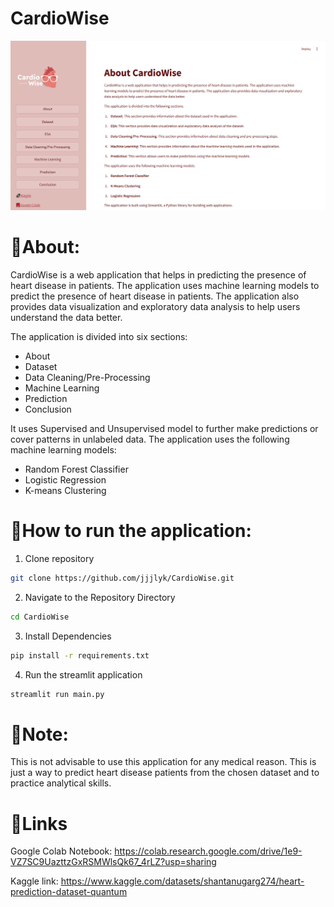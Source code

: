 # CardioWise

![alt text](CardioWise_website.png)
# 📌About:
CardioWise is a web application that helps in predicting the presence of heart disease in patients. The application uses machine learning models to predict the presence of heart disease in patients. The application also provides data visualization and exploratory data analysis to help users understand the data better. 

The application is divided into six sections:
* About
* Dataset
* Data Cleaning/Pre-Processing
* Machine Learning
* Prediction
* Conclusion

It uses Supervised and Unsupervised model to further make predictions or cover patterns in unlabeled data. The application uses the following machine learning models:
* Random Forest Classifier
* Logistic Regression
* K-means Clustering

# 🔧How to run the application:
1. Clone repository
```bash
git clone https://github.com/jjjlyk/CardioWise.git
```

2. Navigate to the Repository Directory
```bash
cd CardioWise
```

3. Install Dependencies
```bash
pip install -r requirements.txt
```

4. Run the streamlit application
```bash
streamlit run main.py
```

# 📃Note:
This is not advisable to use this application for any medical reason. This is just a way to predict heart disease patients from the chosen dataset and to practice analytical skills. 


# 🔗Links
Google Colab Notebook: https://colab.research.google.com/drive/1e9-VZ7SC9UazttzGxRSMWlsQk67_4rLZ?usp=sharing

Kaggle link: https://www.kaggle.com/datasets/shantanugarg274/heart-prediction-dataset-quantum
